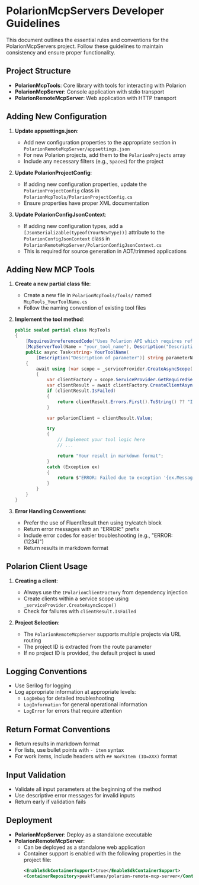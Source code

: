 # PolarionMcpServers Developer Guidelines

This document outlines the essential rules and conventions for the PolarionMcpServers project. Follow these guidelines to maintain consistency and ensure proper functionality.

## Project Structure

- **PolarionMcpTools**: Core library with tools for interacting with Polarion
- **PolarionMcpServer**: Console application with stdio transport
- **PolarionRemoteMcpServer**: Web application with HTTP transport

## Adding New Configuration

1. **Update appsettings.json**:
   - Add new configuration properties to the appropriate section in `PolarionRemoteMcpServer/appsettings.json`
   - For new Polarion projects, add them to the `PolarionProjects` array
   - Include any necessary filters (e.g., `Spaces`) for the project

2. **Update PolarionProjectConfig**:
   - If adding new configuration properties, update the `PolarionProjectConfig` class in `PolarionMcpTools/PolarionProjectConfig.cs`
   - Ensure properties have proper XML documentation

3. **Update PolarionConfigJsonContext**:
   - If adding new configuration types, add a `[JsonSerializable(typeof(YourNewType))]` attribute to the `PolarionConfigJsonContext` class in `PolarionRemoteMcpServer/PolarionConfigJsonContext.cs`
   - This is required for source generation in AOT/trimmed applications

## Adding New MCP Tools

1. **Create a new partial class file**:
   - Create a new file in `PolarionMcpTools/Tools/` named `McpTools_YourToolName.cs`
   - Follow the naming convention of existing tool files

2. **Implement the tool method**:
   ```csharp
   public sealed partial class McpTools
   {
       [RequiresUnreferencedCode("Uses Polarion API which requires reflection")]
       [McpServerTool(Name = "your_tool_name"), Description("Description of your tool")]
       public async Task<string> YourToolName(
           [Description("Description of parameter")] string parameterName)
       {
           await using (var scope = _serviceProvider.CreateAsyncScope())
           {
               var clientFactory = scope.ServiceProvider.GetRequiredService<IPolarionClientFactory>();
               var clientResult = await clientFactory.CreateClientAsync();
               if (clientResult.IsFailed)
               {
                   return clientResult.Errors.First().ToString() ?? "Internal Error unknown error when creating Polarion client";
               }

               var polarionClient = clientResult.Value;

               try
               {
                   // Implement your tool logic here
                   // ...

                   return "Your result in markdown format";
               }
               catch (Exception ex)
               {
                   return $"ERROR: Failed due to exception '{ex.Message}'";
               }
           }
       }
   }
   ```

3. **Error Handling Conventions**:
   - Prefer the use of FluentResult then using try/catch block
   - Return error messages with an "ERROR:" prefix
   - Include error codes for easier troubleshooting (e.g., "ERROR: (1234)")
   - Return results in markdown format

## Polarion Client Usage

1. **Creating a client**:
   - Always use the `IPolarionClientFactory` from dependency injection
   - Create clients within a service scope using `_serviceProvider.CreateAsyncScope()`
   - Check for failures with `clientResult.IsFailed`

2. **Project Selection**:
   - The `PolarionRemoteMcpServer` supports multiple projects via URL routing
   - The project ID is extracted from the route parameter
   - If no project ID is provided, the default project is used

## Logging Conventions

- Use Serilog for logging
- Log appropriate information at appropriate levels:
  - `LogDebug` for detailed troubleshooting
  - `LogInformation` for general operational information
  - `LogError` for errors that require attention

## Return Format Conventions

- Return results in markdown format
- For lists, use bullet points with `- item` syntax
- For work items, include headers with `## WorkItem (ID=XXX)` format

## Input Validation

- Validate all input parameters at the beginning of the method
- Use descriptive error messages for invalid inputs
- Return early if validation fails

## Deployment

- **PolarionMcpServer**: Deploy as a standalone executable
- **PolarionRemoteMcpServer**: 
  - Can be deployed as a standalone web application
  - Container support is enabled with the following properties in the project file:
    ```xml
    <EnableSdkContainerSupport>true</EnableSdkContainerSupport>
    <ContainerRepository>peakflames/polarion-remote-mcp-server</ContainerRepository>
    ```
